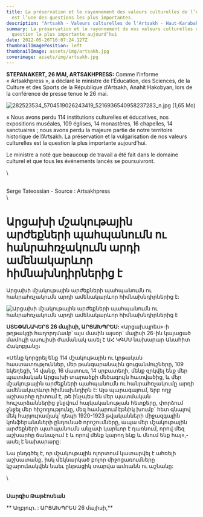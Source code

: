 ```yaml
---
title: La préservation et le rayonnement des valeurs culturelles de l’Artsakh
  est l’une des questions les plus importantes.
description: "Artsakh - Valeurs culturelles de l'Artsakh - Haut-Karabakh Arménie "
summary: La préservation et le rayonnement de nos valeurs culturelles est la
  question la plus importante aujourd’hui
date: 2022-05-26T16:07:24.127Z
thumbnailImagePosition: left
thumbnailImage: assets/img/artsakh.jpg
coverimage: assets/img/artsakh.jpg
---
```

<!--StartFragment-->

**STEPANAKERT, 26 MAI, ARTSAKHPRESS:** Comme l’informe « Artsakhpress », a déclaré le ministre de l’Éducation, des Sciences, de la Culture et des Sports de la République d’Artsakh, Anahit Hakobyan, lors de la conférence de presse tenue le 26 mai.

![282523534_5704519026243419_5216936540958237283_n.jpg (1,65 Mo)](https://artsakhpress.am/static/content/%D4%BF%D4%B3%D5%84%D5%8D/282523534_5704519026243419_5216936540958237283_n.jpg)

« Nous avons perdu 114 institutions culturelles et éducatives, nos expositions muséales, 109 églises, 14 monastères, 16 chapelles, 14 sanctuaires ; nous avons perdu la majeure partie de notre territoire historique de l’Artsakh. La préservation et la vulgarisation de nos valeurs culturelles est la question la plus importante aujourd’hui.

Le ministre a noté que beaucoup de travail a été fait dans le domaine culturel et que tous les événements lancés se poursuivront.

<!--EndFragment-->\
\
Serge Tateossian - Source : Artsakhpress\
\
<!--StartFragment-->

# Արցախի մշակութային արժեքների պահպանումն ու հանրահռչակումն արդի ամենակարևոր հիմնախնդիրներից է

Արցախի մշակութային արժեքների պահպանումն ու հանրահռչակումն արդի ամենակարևոր հիմնախնդիրներից է:

![Արցախի մշակութային արժեքների պահպանումն ու հանրահռչակումն արդի  ամենակարևոր հիմնախնդիրներից է
](https://artsakhpress.am/static/news/b/2022/05/164093.jpg)

**ՍՏԵՓԱՆԱԿԵՐՏ 26 մայիսի, ԱՐՑԱԽՊՐԵՍ:** «Արցախպրես»-ի թղթակցի հաղորդմամբ՝ այս մասին այսօր` մայիսի 26-ին կայացած մամուլի ասուլիսի ժամանակ ասել է ԱՀ ԿԳՄՍ նախարար Անահիտ Հակոբյանը։

«Մենք կորցրել ենք 114 մշակութային ու կրթական հաստատություններ, մեր թանգարանային ցուցանմուշները, 109 եկեղեցի, 14 վանք, 16 մատուռ, 14 սրբատեղի, մենք զրկվել ենք մեր պատմական Արցախի տարածքի մեծագույն հատվածից, և մեր մշակութային արժեքների պահպանումն ու հանրահռչակումը արդի ամենակարևոր հիմնախնդիրն է: Այս պարագայում, երբ ողջ աշխարհը դիտում է, թե ինչպես են մեր պատմական հուշարձաններից ջնջվում հայկականության հետքերը, փորձում ջնջել մեր հիշողությունը, մեզ համարում էթնիկ խումբ` հետ գնալով մեկ հարյուրամյակ՝ դեպի 1920-1923 թվականների միջազգային կոնֆերանսների ընդունած որոշումները, ապա մեր մշակութային արժեքների պահպանումն անչափ կարևոր է դառնում, որով մեզ աշխարհը ճանաչում է և որով մենք կարող ենք և մնում ենք հայ»,-ասել է նախարարը:

Նա ընդգծել է, որ մշակութային ոլորտում կատարվել է ահռելի աշխատանք, իսկ մեկնարկած բոլոր միջոցառումները կշարունակվեն նաեւ ընթացիկ տարվա ամռանն ու աշնանը:



<!--EndFragment-->\
\
**Սարգիս Թաթէոսեան** <!--StartFragment-->

 ** Աղբյուր.   : ԱՐՑԱԽՊՐԵՍ  26 մայիսի,** 

<!--EndFragment-->